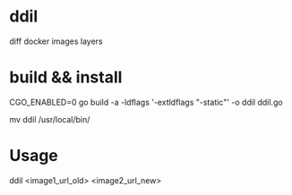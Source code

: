 # ddil
diff docker images layers


# build && install

CGO_ENABLED=0 go build -a -ldflags '-extldflags "-static"' -o ddil ddil.go

mv ddil /usr/local/bin/

# Usage 

ddil <image1_url_old> <image2_url_new>

